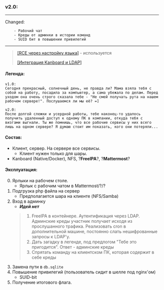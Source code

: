 ### __v2.0:__

---

 Changed:
```
    - Рабочий чат
    - Креды от админки в истории команд
    - SUID бит в повышении привилегий
```

---

> [[RCE через настройку языка]](https://github.com/kanboard/kanboard/security/advisories/GHSA-jvff-x577-j95p) - используется
> 
> [[Интеграция Kanboard и LDAP]](https://github.com/larueli/kanboard_freeipa_ldap)

#### Легенда:
```text
v1.0:
Сегодня прекрасный, солнечный день, не правда ли? Мама взяла тебя с собой на работу, посадила за компьютер, а сама убежала по делам. Перед уходом она очень строго сказала тебе - "Не смей получать рута на нашем рабочем сервере!". Послушаемся ли мы её? =] 

v2.0:
После долгой слежки и усердной работы, тебе наконец-то удалось получить удаленный доступ к одному ПК в компании, откуда тебя с визгами выгнали. Ты же помнишь, что все рабочие сервисы у них всего лишь на одном сервере? Я думаю стоит им показать, кого они потеряли...
```

#### Состав:
 - Клиент, сервер. На сервере все сервисы. 
    * Клиент нужен только для шары.
 - Kanboard (Native/Docker), NFS, ?__FreeIPA__?, ?__Mattermost__?

#### Эксплуатация:
0. Ярлыки на рабочем столе.
    * Ярлык с рабочим чатом в Mattermost/?/?
1. Подгрузка php файла на сервер
    * Предполагается шара на клиенте (NFS/Samba)
2. Вход в админку
    * ___Идей нет___
    > 1. FreeIPA в контейнере. Аутентификация через LDAP. Админские креды участник получает исходя из прослушанного трафика. Реализовать cron в дополнительной машине, постоянно слать нешифрованные запросы к LDAP'у.
    > 2. Дать загадку в легенде, под предлогом "Тебе это пригодится". Ответ - админские креды
    > 3. Спрятать команду на клиентском ПК, которая содержит в себе креды
3. Замена пути в `db.sqlite`
4. Повышение привилегий (пользователь сидит в шелле под nginx'ом)
    * SUID-bit
5. Получение итогового флага.
